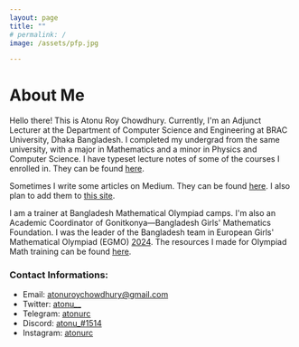 ```yaml
---
layout: page
title: ""
# permalink: /
image: /assets/pfp.jpg

---
```


 
# About Me
Hello there! This is Atonu Roy Chowdhury. Currently, I'm an Adjunct Lecturer at the Department of Computer Science and Engineering at BRAC University, Dhaka Bangladesh. 
I completed my undergrad from the same university, with a major in Mathematics and a minor in Physics and Computer Science. I have typeset lecture notes of some of the courses I enrolled in. They can be found [here](/unimath).

Sometimes I write some articles on Medium. They can be found [here](https://atonu-roy-chowdhury.medium.com). I also plan to add them to [this site](/writings). 

I am a trainer at Bangladesh Mathematical Olympiad camps. I'm also an Academic Coordinator of Gonitkonya—Bangladesh Girls' Mathematics Foundation. I was the leader of the Bangladesh team in European Girls' Mathematical Olympiad (EGMO) [2024](https://www.egmo.org/egmos/egmo13/countries/country76/). The resources I made for Olympiad Math training can be found [here](/olymath). 


### Contact Informations:

 - Email: [atonuroychowdhury@gmail.com](mailto:atonuroychowdhury@gmail.com)
 - Twitter: [atonu__](https://twitter.com/atonu__)
 - Telegram: [atonurc](https://t.me/atonnurc)
 - Discord: [atonu_#1514](https://discordapp.com/users/692066406384271451/)
 - Instagram: [atonurc](https://instagram.com/atonurc)
